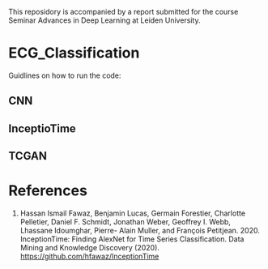This reposidory is accompanied by a report submitted for the course Seminar Advances in Deep Learning at Leiden University.

# ECG_Classification
Guidlines on how to run the code:
## CNN

## InceptioTime

## TCGAN


# References
1. Hassan Ismail Fawaz, Benjamin Lucas, Germain Forestier, Charlotte Pelletier,
Daniel F. Schmidt, Jonathan Weber, Geoffrey I. Webb, Lhassane Idoumghar, Pierre-
Alain Muller, and François Petitjean. 2020. InceptionTime: Finding AlexNet for
Time Series Classification. Data Mining and Knowledge Discovery (2020). https://github.com/hfawaz/InceptionTime
